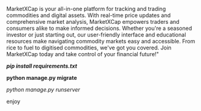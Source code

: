 MarketXCap is your all-in-one platform for tracking and trading commodities and digital assets. With real-time price updates and comprehensive market analysis, MarketXCap empowers traders and consumers alike to make informed decisions. Whether you're a seasoned investor or just starting out, our user-friendly interface and educational resources make navigating commodity markets easy and accessible. From rice to fuel to digitised commodities, we've got you covered. Join MarketXCap today and take control of your financial future!"

***pip install requirements.txt***

**python manage.py migrate**

*python manage.py runserver*

enjoy
